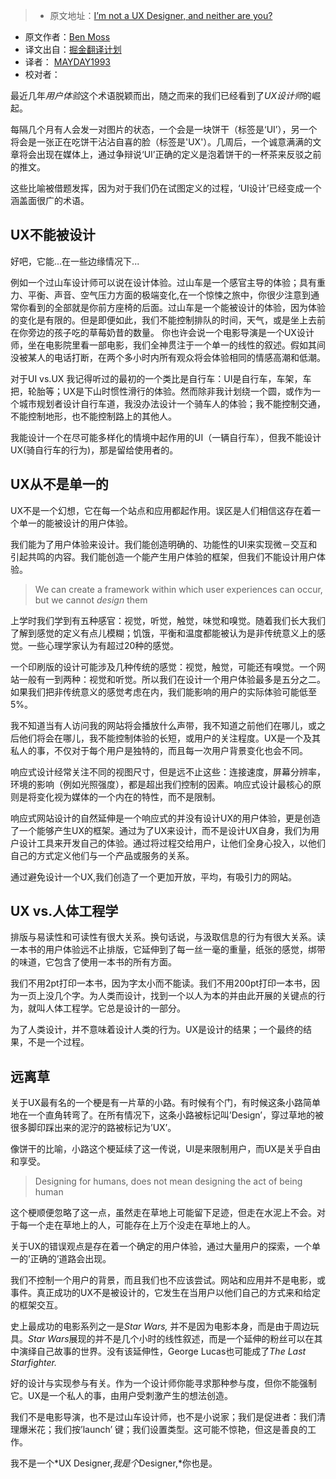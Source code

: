 > * 原文地址：[I’m not a UX Designer, and neither are you?](http://www.webdesignerdepot.com/2016/08/im-not-a-ux-designer-and-neither-are-you/)
* 原文作者：[Ben Moss](http://www.webdesignerdepot.com/author/Ben-Moss/)
* 译文出自：[掘金翻译计划](https://github.com/xitu/gold-miner)
* 译者： [MAYDAY1993](https://github.com/MAYDAY1993)
* 校对者： 

最近几年*用户体验*这个术语脱颖而出，随之而来的我们已经看到了*UX设计师*的崛起。

每隔几个月有人会发一对图片的状态，一个会是一块饼干（标签是‘UI’），另一个将会是一张正在吃饼干沾沾自喜的脸（标签是'UX'）。几周后，一个诚意满满的文章将会出现在媒体上，通过争辩说‘UI’正确的定义是泡着饼干的一杯茶来反驳之前的推文。

这些比喻被借题发挥，因为对于我们仍在试图定义的过程，‘UI设计’已经变成一个涵盖面很广的术语。

## UX不能被设计

好吧，它能...在一些边缘情况下...

例如一个过山车设计师可以说在设计体验。过山车是一个感官主导的体验；具有重力、平衡、声音、空气压力方面的极端变化,在一个惊悚之旅中，你很少注意到通常你看到的全部就是你前方座椅的后面。过山车是一个能被设计的体验，因为体验的变化是有限的。但是即便如此，我们不能控制排队的时间，天气，或是坐上去前在你旁边的孩子吃的草莓奶昔的数量。
你也许会说一个电影导演是一个UX设计师，坐在电影院里看一部电影，我们全神贯注于一个单一的线性的叙述。假如其间没被某人的电话打断，在两个多小时内所有观众将会体验相同的情感高潮和低潮。

对于UI vs.UX 我记得听过的最初的一个类比是自行车：UI是自行车，车架，车把，轮胎等；UX是下山时惯性滑行的体验。然而除非我计划绕一个圆，或作为一个城市规划者设计自行车道，我没办法设计一个骑车人的体验；我不能控制交通，不能控制地形，也不能控制路上的其他人。

我能设计一个在尽可能多样化的情境中起作用的UI（一辆自行车），但我不能设计UX(骑自行车的行为)，那是留给使用者的。

## UX从不是单一的

UX不是一个幻想，它在每一个站点和应用都起作用。误区是人们相信这存在着一个单一的能被设计的用户体验。

我们能为了用户体验来设计。我们能创造明确的、功能性的UI来实现微－交互和引起共鸣的内容。我们能创造一个能产生用户体验的框架，但我们不能设计用户体验。
> We can create a framework within which user experiences can occur, but we cannot *design* them

上学时我们学到有五种感官：视觉，听觉，触觉，味觉和嗅觉。随着我们长大我们了解到感觉的定义有点儿模糊；饥饿，平衡和温度都能被认为是非传统意义上的感觉。一些心理学家认为有超过20种的感觉。

一个印刷版的设计可能涉及几种传统的感觉：视觉，触觉，可能还有嗅觉。一个网站一般有一到两种：视觉和听觉。所以我们在设计一个用户体验最多是五分之二。如果我们把非传统意义的感觉考虑在内，我们能影响的用户的实际体验可能低至5%。

我不知道当有人访问我的网站将会播放什么声带，我不知道之前他们在哪儿，或之后他们将会在哪儿，我不能控制体验的长短，或用户的关注程度。UX是一个及其私人的事，不仅对于每个用户是独特的，而且每一次用户背景变化也会不同。

响应式设计经常关注不同的视图尺寸，但是远不止这些：连接速度，屏幕分辨率，环境的影响（例如光照强度），都是超出我们控制的因素。响应式设计最核心的原则是将变化视为媒体的一个内在的特性，而不是限制。

响应式网站设计的自然延伸是一个响应式的并没有设计UX的用户体验，更是创造了一个能够产生UX的框架。通过为了UX来设计，而不是设计UX自身，我们为用户设计工具来开发自己的体验。通过将过程交给用户，让他们全身心投入，以他们自己的方式定义他们与一个产品或服务的关系。

通过避免设计一个UX,我们创造了一个更加开放，平均，有吸引力的网站。

## UX vs.人体工程学
排版与易读性和可读性有很大关系。换句话说，与汲取信息的行为有很大关系。读一本书的用户体验远不止排版，它延伸到了每一丝一毫的重量，纸张的感觉，绑带的味道，它包含了使用一本书的所有方面。

我们不用2pt打印一本书，因为字太小而不能读。我们不用200pt打印一本书，因为一页上没几个字。为人类而设计，找到一个以人为本的并由此开展的关键点的行为，就叫人体工程学。它总是设计的一部分。

为了人类设计，并不意味着设计人类的行为。UX是设计的结果；一个最终的结果，不是一个过程。

## 远离草

关于UX最有名的一个梗是有一片草的小路。有时候有个门，有时候这条小路简单地在一个直角转弯了。在所有情况下，这条小路被标记叫’Design’，穿过草地的被很多脚印踩出来的泥泞的路被标记为’UX’。

像饼干的比喻，小路这个梗延续了这一传说，UI是来限制用户，而UX是关乎自由和享受。
> Designing for humans, does not mean designing the act of being human

这个梗顺便忽略了这一点，虽然走在草地上可能留下足迹，但走在水泥上不会。对于每一个走在草地上的人，可能存在上万个没走在草地上的人。

关于UX的错误观点是存在着一个确定的用户体验，通过大量用户的探索，一个单一的’正确的’道路会出现。

我们不控制一个用户的背景，而且我们也不应该尝试。网站和应用并不是电影，或事件。真正成功的UX不是被设计的，它发生在当用户以他们自己的方式来和给定的框架交互。

史上最成功的电影系列之一是*Star Wars,* 并不是因为电影本身，而是由于周边玩具。*Star Wars*展现的并不是几个小时的线性叙述，而是一个延伸的粉丝可以在其中演绎自己故事的世界。没有该延伸性，George Lucas也可能成了*The Last Starfighter.*

好的设计与实现参与有关。作为一个设计师你能寻求那种参与度，但你不能强制它。UX是一个私人的事，由用户受刺激产生的想法创造。

我们不是电影导演，也不是过山车设计师，也不是小说家；我们是促进者：我们清理爆米花；我们按’launch’ 键；我们设置类型。这可能不惊艳，但这是善良的工作。

我不是一个*UX Designer,*我是个*Designer,*你也是。














